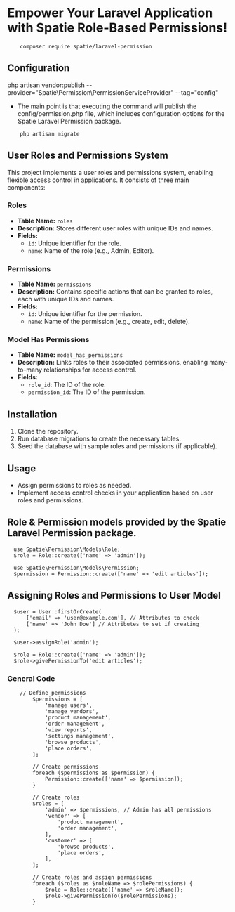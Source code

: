 # Empower Your Laravel Application with Spatie Role-Based Permissions!

```
    composer require spatie/laravel-permission
```
## Configuration

php artisan vendor:publish --provider="Spatie\Permission\PermissionServiceProvider" --tag="config"

- The main point is that executing the command will publish the config/permission.php file, which includes configuration options for the Spatie Laravel Permission package.

```
    php artisan migrate
```

## User Roles and Permissions System

This project implements a user roles and permissions system, enabling flexible access control in applications. It consists of three main components:

### Roles

- **Table Name:** `roles`
- **Description:** Stores different user roles with unique IDs and names.
- **Fields:**
  - `id`: Unique identifier for the role.
  - `name`: Name of the role (e.g., Admin, Editor).

### Permissions

- **Table Name:** `permissions`
- **Description:** Contains specific actions that can be granted to roles, each with unique IDs and names.
- **Fields:**
  - `id`: Unique identifier for the permission.
  - `name`: Name of the permission (e.g., create, edit, delete).

### Model Has Permissions

- **Table Name:** `model_has_permissions`
- **Description:** Links roles to their associated permissions, enabling many-to-many relationships for access control.
- **Fields:**
  - `role_id`: The ID of the role.
  - `permission_id`: The ID of the permission.

## Installation

1. Clone the repository.
2. Run database migrations to create the necessary tables.
3. Seed the database with sample roles and permissions (if applicable).

## Usage

- Assign permissions to roles as needed.
- Implement access control checks in your application based on user roles and permissions.

## Role & Permission models provided by the Spatie Laravel Permission package.

```
  use Spatie\Permission\Models\Role;
  $role = Role::create(['name' => 'admin']);
```

```
  use Spatie\Permission\Models\Permission;
  $permission = Permission::create(['name' => 'edit articles']);
```


## Assigning Roles and Permissions to User Model

```
  $user = User::firstOrCreate(
      ['email' => 'user@example.com'], // Attributes to check
      ['name' => 'John Doe'] // Attributes to set if creating
  );

  $user->assignRole('admin');

```

```
  $role = Role::create(['name' => 'admin']);
  $role->givePermissionTo('edit articles');
```


### General Code

```
    // Define permissions
        $permissions = [
            'manage users',
            'manage vendors',
            'product management',
            'order management',
            'view reports',
            'settings management',
            'browse products',
            'place orders',
        ];

        // Create permissions
        foreach ($permissions as $permission) {
            Permission::create(['name' => $permission]);
        }

        // Create roles
        $roles = [
            'admin' => $permissions, // Admin has all permissions
            'vendor' => [
                'product management',
                'order management',
            ],
            'customer' => [
                'browse products',
                'place orders',
            ],
        ];

        // Create roles and assign permissions
        foreach ($roles as $roleName => $rolePermissions) {
            $role = Role::create(['name' => $roleName]);
            $role->givePermissionTo($rolePermissions);
        }
```


